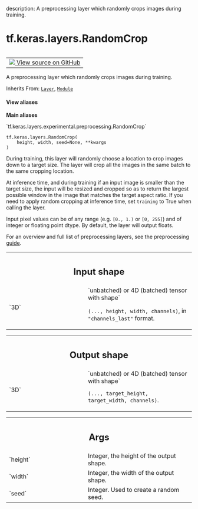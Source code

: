 description: A preprocessing layer which randomly crops images during training.

<div itemscope itemtype="http://developers.google.com/ReferenceObject">
<meta itemprop="name" content="tf.keras.layers.RandomCrop" />
<meta itemprop="path" content="Stable" />
<meta itemprop="property" content="__init__"/>
</div>

# tf.keras.layers.RandomCrop

<!-- Insert buttons and diff -->

<table class="tfo-notebook-buttons tfo-api nocontent" align="left">
<td>
  <a target="_blank" href="https://github.com/keras-team/keras/tree/v2.15.0/keras/layers/preprocessing/image_preprocessing.py#L232-L325">
    <img src="https://www.tensorflow.org/images/GitHub-Mark-32px.png" />
    View source on GitHub
  </a>
</td>
</table>



A preprocessing layer which randomly crops images during training.

Inherits From: [`Layer`](../../../tf/keras/layers/Layer.md), [`Module`](../../../tf/Module.md)

<section class="expandable">
  <h4 class="showalways">View aliases</h4>
  <p>
<b>Main aliases</b>
<p>`tf.keras.layers.experimental.preprocessing.RandomCrop`</p>
</p>
</section>

<pre class="devsite-click-to-copy prettyprint lang-py tfo-signature-link">
<code>tf.keras.layers.RandomCrop(
    height, width, seed=None, **kwargs
)
</code></pre>



<!-- Placeholder for "Used in" -->

During training, this layer will randomly choose a location to crop images
down to a target size. The layer will crop all the images in the same batch
to the same cropping location.

At inference time, and during training if an input image is smaller than the
target size, the input will be resized and cropped so as to return the
largest possible window in the image that matches the target aspect ratio.
If you need to apply random cropping at inference time, set `training` to
True when calling the layer.

Input pixel values can be of any range (e.g. `[0., 1.)` or `[0, 255]`) and
of integer or floating point dtype. By default, the layer will output
floats.

For an overview and full list of preprocessing layers, see the preprocessing
[guide](https://www.tensorflow.org/guide/keras/preprocessing_layers).

<!-- Tabular view -->
 <table class="responsive fixed orange">
<colgroup><col width="214px"><col></colgroup>
<tr><th colspan="2"><h2 class="add-link">Input shape</h2></th></tr>

<tr>
<td>
`3D`<a id="3D"></a>
</td>
<td>
`unbatched) or 4D (batched) tensor with shape`

`(..., height, width, channels)`, in `"channels_last"` format.
</td>
</tr>
</table>



<!-- Tabular view -->
 <table class="responsive fixed orange">
<colgroup><col width="214px"><col></colgroup>
<tr><th colspan="2"><h2 class="add-link">Output shape</h2></th></tr>

<tr>
<td>
`3D`<a id="3D"></a>
</td>
<td>
`unbatched) or 4D (batched) tensor with shape`

`(..., target_height, target_width, channels)`.
</td>
</tr>
</table>



<!-- Tabular view -->
 <table class="responsive fixed orange">
<colgroup><col width="214px"><col></colgroup>
<tr><th colspan="2"><h2 class="add-link">Args</h2></th></tr>

<tr>
<td>
`height`<a id="height"></a>
</td>
<td>
Integer, the height of the output shape.
</td>
</tr><tr>
<td>
`width`<a id="width"></a>
</td>
<td>
Integer, the width of the output shape.
</td>
</tr><tr>
<td>
`seed`<a id="seed"></a>
</td>
<td>
Integer. Used to create a random seed.
</td>
</tr>
</table>



